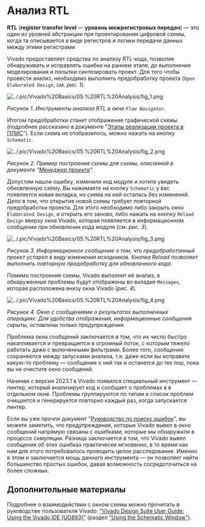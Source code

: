 # Анализ RTL

**RTL** (**register transfer level** — **уровень межрегистровых передач**) — это один из уровней абстракции при проектировании цифровой схемы, когда та описывается в виде регистров и логики передачи данных между этими регистрами.

Vivado предоставляет средства по анализу RTL-кода, позволяя обнаруживать и исправлять ошибки на раннем этапе, до выполнения моделирования и попытки синтезировать проект. Для того чтобы провести анализ, необходимо выполнить предобработку проекта (`Open Elaborated Design`, см. _рис. 1_).

![../.pic/Vivado%20Basics/05.%20RTL%20Analysis/fig_1.png](../.pic/Vivado%20Basics/05.%20RTL%20Analysis/fig_1.png)

_Рисунок 1. Инструменты анализа RTL в окне `Flow Navigator`._

Итогом предобработки станет отображение графической схемы (подробнее рассказано в документе "[Этапы реализации проекта в ПЛИС](../Introduction/Implementation%20steps.md)"). Если схема не отобразилось, можно нажать на кнопку `Schematic`.

![../.pic/Vivado%20Basics/05.%20RTL%20Analysis/fig_2.png](../.pic/Vivado%20Basics/05.%20RTL%20Analysis/fig_2.png)

_Рисунок 2. Пример построения схемы для схемы, описанной в документе "[Менеджер проекта](./03.%20Project%20manager.md)"._

Допустим нашли ошибку, изменили код модуля и хотите увидеть обновленную схему. Вы нажимаете на кнопку `Schematic` у вас появляется новая вкладка, но схема на ней осталась без изменений. Дело в том, что открытие новой схемы требует повторной предобработки проекта. Для этого необходимо либо закрыть окно `Elaborated Design`, и открыть его заново, либо нажать на кнопку `Reload Design` вверху окна Vivado, которая появляется в информационном сообщении при обновлении кода модуля (см. _рис. 3_).

![../.pic/Vivado%20Basics/05.%20RTL%20Analysis/fig_3.png](../.pic/Vivado%20Basics/05.%20RTL%20Analysis/fig_3.png)

_Рисунок 3. Информационное сообщение о том, что предобработанный проект устарел в виду изменения исходников. Кнопка Reload позволяет выполнить повторную предобработку для обновленного кода._

Помимо построения схемы, Vivado выполнит её анализ, а обнаруженные проблемы будут отображены во вкладке `Messages`, которая расположена внизу окна Vivado (_рис. 4_).

![../.pic/Vivado%20Basics/05.%20RTL%20Analysis/fig_4.png](../.pic/Vivado%20Basics/05.%20RTL%20Analysis/fig_4.png)

_Рисунок 4. Окно с сообщениями о результатах выполненных операциях. Для удобства отображения, информационные сообщения скрыты, оставлены только предупреждения._

Проблема окна сообщений заключается в том, что их число быстро накапливается и превращается в огромный поток, с которым тяжело работать даже с включенными фильтрами. Более того, сообщения сохраняются между запусками анализа, т.е. даже если вы исправите какую-то проблему — сообщение о ней так и останется до тех пор, пока вы не очистите окно сообщений.

Начиная с версии 2023.1 в Vivado появился специальный инструмент — линтер, который анализирует код и сообщает о проблемах в в отдельном окне. Проблемы группируются по типам и список проблем очищается и генерируется повторно каждый раз, когда запускается линтер.

Если вы уже прочли документ "[Руководство по поиску ошибок](./05.%20Bug%20hunting.md)", вы можете заметить, что предупреждения, которые Vivado вывел в окно сообщений напрямую связаны с ошибками, которые мы обнаружили в процессе симуляции. Разница заключается в том, что Vivado вывел сообщения об этих ошибках практически мгновенно, в то время как нам для этого потребовалось проводить целое расследование. Именно в этом и заключается мощь данного инструмента — он позволяет найти большинство простых ошибок, давая возможность сосредоточиться на более сложных.

## Дополнительные материалы

Подробнее о взаимодействии с окном схемы можно прочитать в руководстве пользователя Vivado: ["Vivado Design Suite User Guide: Using the Vivado IDE (UG893)"](https://docs.xilinx.com/r/en-US/ug893-vivado-ide) (раздел ["Using the Schematic Window"](https://docs.xilinx.com/r/en-US/ug893-vivado-ide/Using-the-Schematic-Window)).
